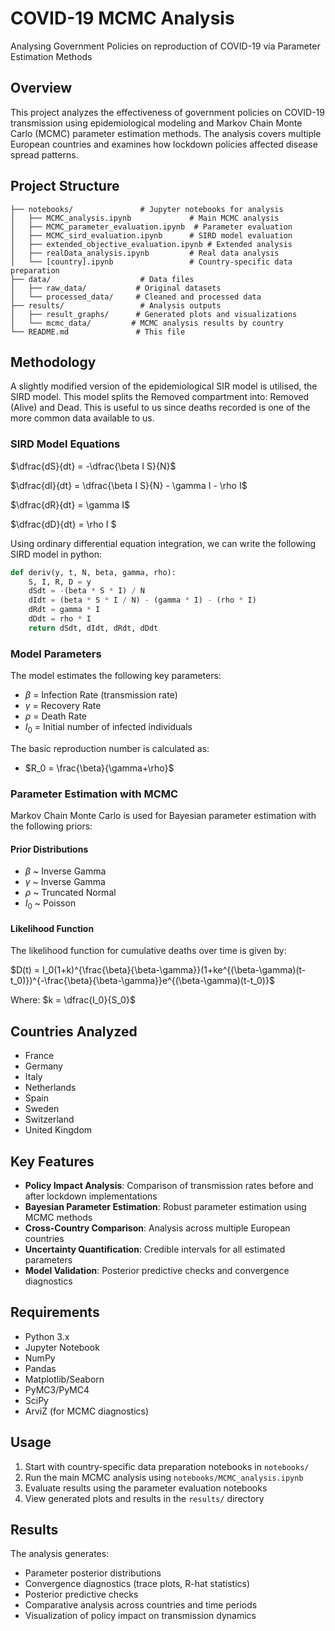 # COVID-19 MCMC Analysis
Analysing Government Policies on reproduction of COVID-19 via Parameter Estimation Methods

## Overview
This project analyzes the effectiveness of government policies on COVID-19 transmission using epidemiological modeling and Markov Chain Monte Carlo (MCMC) parameter estimation methods. The analysis covers multiple European countries and examines how lockdown policies affected disease spread patterns.

## Project Structure
```
├── notebooks/               # Jupyter notebooks for analysis
│   ├── MCMC_analysis.ipynb             # Main MCMC analysis
│   ├── MCMC_parameter_evaluation.ipynb  # Parameter evaluation
│   ├── MCMC_sird_evaluation.ipynb      # SIRD model evaluation
│   ├── extended_objective_evaluation.ipynb # Extended analysis
│   ├── realData_analysis.ipynb         # Real data analysis
│   └── [country].ipynb                 # Country-specific data preparation
├── data/                    # Data files
│   ├── raw_data/           # Original datasets
│   └── processed_data/     # Cleaned and processed data
├── results/                 # Analysis outputs
│   ├── result_graphs/      # Generated plots and visualizations
│   └── mcmc_data/         # MCMC analysis results by country
└── README.md               # This file
```

## Methodology
A slightly modified version of the epidemiological SIR model is utilised, the SIRD model. This model splits the Removed compartment into: Removed (Alive) and Dead. This is useful to us since deaths recorded is one of the more common data available to us.

### SIRD Model Equations

$\dfrac{dS}{dt} = -\dfrac{\beta I S}{N}$

$\dfrac{dI}{dt} = \dfrac{\beta I S}{N} - \gamma I - \rho I$

$\dfrac{dR}{dt} = \gamma I$ 

$\dfrac{dD}{dt} = \rho I $

Using ordinary differential equation integration, we can write the following SIRD model in python:
```python
def deriv(y, t, N, beta, gamma, rho):
    S, I, R, D = y
    dSdt = -(beta * S * I) / N
    dIdt = (beta * S * I / N) - (gamma * I) - (rho * I)
    dRdt = gamma * I
    dDdt = rho * I
    return dSdt, dIdt, dRdt, dDdt
```

### Model Parameters
The model estimates the following key parameters:

- $\beta$ = Infection Rate (transmission rate)
- $\gamma$ = Recovery Rate
- $\rho$ = Death Rate
- $I_0$ = Initial number of infected individuals

The basic reproduction number is calculated as:
- $R_0 = \frac{\beta}{\gamma+\rho}$

### Parameter Estimation with MCMC
Markov Chain Monte Carlo is used for Bayesian parameter estimation with the following priors:

#### Prior Distributions
- $\beta$ ~ Inverse Gamma
- $\gamma$ ~ Inverse Gamma  
- $\rho$ ~ Truncated Normal
- $I_0$ ~ Poisson

#### Likelihood Function
The likelihood function for cumulative deaths over time is given by:

$D(t) = I_0(1+k)^{\frac{\beta}{\beta-\gamma}}(1+ke^{(\beta-\gamma)(t-t_0)})^{-\frac{\beta}{\beta-\gamma}}e^{(\beta-\gamma)(t-t_0)}$

Where: $k = \dfrac{I_0}{S_0}$

## Countries Analyzed
- France
- Germany  
- Italy
- Netherlands
- Spain
- Sweden
- Switzerland
- United Kingdom

## Key Features
- **Policy Impact Analysis**: Comparison of transmission rates before and after lockdown implementations
- **Bayesian Parameter Estimation**: Robust parameter estimation using MCMC methods
- **Cross-Country Comparison**: Analysis across multiple European countries
- **Uncertainty Quantification**: Credible intervals for all estimated parameters
- **Model Validation**: Posterior predictive checks and convergence diagnostics

## Requirements
- Python 3.x
- Jupyter Notebook
- NumPy
- Pandas
- Matplotlib/Seaborn
- PyMC3/PyMC4
- SciPy
- ArviZ (for MCMC diagnostics)

## Usage
1. Start with country-specific data preparation notebooks in `notebooks/`
2. Run the main MCMC analysis using `notebooks/MCMC_analysis.ipynb`
3. Evaluate results using the parameter evaluation notebooks
4. View generated plots and results in the `results/` directory

## Results
The analysis generates:
- Parameter posterior distributions
- Convergence diagnostics (trace plots, R-hat statistics)
- Posterior predictive checks
- Comparative analysis across countries and time periods
- Visualization of policy impact on transmission dynamics
